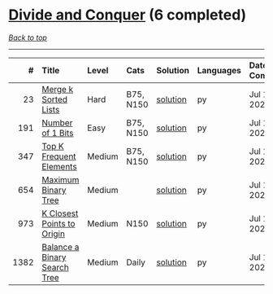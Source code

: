 # [Divide and Conquer](<https://leetcode.com/tag/Divide-and-Conquer/>) (6 completed)

*[Back to top](<../../README.md>)*

------

|    # | Title                                                                                        | Level   | Cats      | Solution                                                | Languages   | Date Complete   |
|-----:|:---------------------------------------------------------------------------------------------|:--------|:----------|:--------------------------------------------------------|:------------|:----------------|
|   23 | [Merge k Sorted Lists](<https://leetcode.com/problems/merge-k-sorted-lists>)                 | Hard    | B75, N150 | [solution](<../_23. Merge k Sorted Lists.md>)           | py          | Jul 11, 2024    |
|  191 | [Number of 1 Bits](<https://leetcode.com/problems/number-of-1-bits>)                         | Easy    | B75, N150 | [solution](<../_191. Number of 1 Bits.md>)              | py          | Jul 11, 2024    |
|  347 | [Top K Frequent Elements](<https://leetcode.com/problems/top-k-frequent-elements>)           | Medium  | B75, N150 | [solution](<../_347. Top K Frequent Elements.md>)       | py          | Jul 11, 2024    |
|  654 | [Maximum Binary Tree](<https://leetcode.com/problems/maximum-binary-tree>)                   | Medium  |           | [solution](<../_654. Maximum Binary Tree.md>)           | py          | Jul 11, 2024    |
|  973 | [K Closest Points to Origin](<https://leetcode.com/problems/k-closest-points-to-origin>)     | Medium  | N150      | [solution](<../_973. K Closest Points to Origin.md>)    | py          | Jul 11, 2024    |
| 1382 | [Balance a Binary Search Tree](<https://leetcode.com/problems/balance-a-binary-search-tree>) | Medium  | Daily     | [solution](<../_1382. Balance a Binary Search Tree.md>) | py          | Jul 11, 2024    |